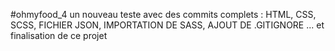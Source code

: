 #ohmyfood_4
un nouveau teste avec des commits complets : HTML, CSS, SCSS, FICHIER JSON, IMPORTATION DE SASS, AJOUT DE .GITIGNORE ...
et finalisation de ce projet
